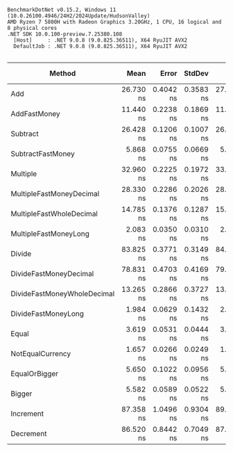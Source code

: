 ```

BenchmarkDotNet v0.15.2, Windows 11 (10.0.26100.4946/24H2/2024Update/HudsonValley)
AMD Ryzen 7 5800H with Radeon Graphics 3.20GHz, 1 CPU, 16 logical and 8 physical cores
.NET SDK 10.0.100-preview.7.25380.108
  [Host]     : .NET 9.0.8 (9.0.825.36511), X64 RyuJIT AVX2
  DefaultJob : .NET 9.0.8 (9.0.825.36511), X64 RyuJIT AVX2


```
| Method                      | Mean      | Error     | StdDev    | P95       | Op/s          | Ratio | RatioSD | Gen0   | Allocated | Alloc Ratio |
|---------------------------- |----------:|----------:|----------:|----------:|--------------:|------:|--------:|-------:|----------:|------------:|
| Add                         | 26.730 ns | 0.4042 ns | 0.3583 ns | 27.337 ns |  37,410,832.2 |  1.00 |    0.02 |      - |         - |          NA |
| AddFastMoney                | 11.440 ns | 0.2238 ns | 0.1869 ns | 11.690 ns |  87,414,421.9 |  0.43 |    0.01 |      - |         - |          NA |
| Subtract                    | 26.428 ns | 0.1206 ns | 0.1007 ns | 26.570 ns |  37,839,081.6 |  0.99 |    0.01 |      - |         - |          NA |
| SubtractFastMoney           |  5.868 ns | 0.0755 ns | 0.0669 ns |  5.954 ns | 170,430,275.8 |  0.22 |    0.00 |      - |         - |          NA |
| Multiple                    | 32.960 ns | 0.2225 ns | 0.1972 ns | 33.303 ns |  30,340,060.4 |  1.23 |    0.02 |      - |         - |          NA |
| MultipleFastMoneyDecimal    | 28.330 ns | 0.2286 ns | 0.2026 ns | 28.710 ns |  35,297,951.6 |  1.06 |    0.02 |      - |         - |          NA |
| MultipleFastWholeDecimal    | 14.785 ns | 0.1376 ns | 0.1287 ns | 15.015 ns |  67,637,647.0 |  0.55 |    0.01 |      - |         - |          NA |
| MultipleFastMoneyLong       |  2.083 ns | 0.0350 ns | 0.0310 ns |  2.131 ns | 480,070,346.5 |  0.08 |    0.00 |      - |         - |          NA |
| Divide                      | 83.825 ns | 0.3771 ns | 0.3149 ns | 84.265 ns |  11,929,609.5 |  3.14 |    0.04 |      - |         - |          NA |
| DivideFastMoneyDecimal      | 78.831 ns | 0.4703 ns | 0.4169 ns | 79.427 ns |  12,685,296.2 |  2.95 |    0.04 |      - |         - |          NA |
| DivideFastMoneyWholeDecimal | 13.265 ns | 0.2866 ns | 0.3727 ns | 13.960 ns |  75,385,506.6 |  0.50 |    0.02 |      - |         - |          NA |
| DivideFastMoneyLong         |  1.984 ns | 0.0629 ns | 0.1432 ns |  2.299 ns | 504,005,460.5 |  0.07 |    0.01 |      - |         - |          NA |
| Equal                       |  3.619 ns | 0.0531 ns | 0.0444 ns |  3.682 ns | 276,314,723.4 |  0.14 |    0.00 |      - |         - |          NA |
| NotEqualCurrency            |  1.657 ns | 0.0266 ns | 0.0249 ns |  1.706 ns | 603,660,650.8 |  0.06 |    0.00 |      - |         - |          NA |
| EqualOrBigger               |  5.650 ns | 0.1022 ns | 0.0956 ns |  5.789 ns | 176,989,154.9 |  0.21 |    0.00 |      - |         - |          NA |
| Bigger                      |  5.582 ns | 0.0589 ns | 0.0522 ns |  5.676 ns | 179,156,947.4 |  0.21 |    0.00 |      - |         - |          NA |
| Increment                   | 87.358 ns | 1.0496 ns | 0.9304 ns | 89.013 ns |  11,447,121.2 |  3.27 |    0.05 | 0.0038 |      32 B |          NA |
| Decrement                   | 86.520 ns | 0.8442 ns | 0.7049 ns | 87.642 ns |  11,557,991.8 |  3.24 |    0.05 | 0.0038 |      32 B |          NA |
